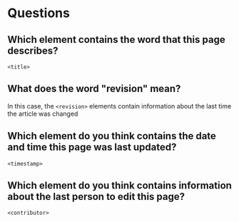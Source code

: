 
# Questions

## Which element contains the word that this page describes?

`<title>`


## What does the word "revision" mean?

In this case, the `<revision>` elements contain information about the last time the article was changed

## Which element do you think contains the date and time this page was last updated?

`<timestamp>`

## Which element do you think contains information about the last person to edit this page?
`<contributor>`
